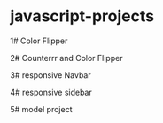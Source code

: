 # javascript-projects


1# Color Flipper

2# Counterrr and Color Flipper

3# responsive Navbar 

4# responsive sidebar

5# model project
